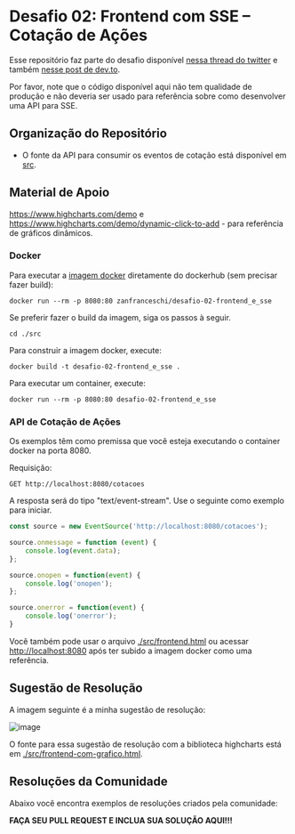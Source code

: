 # Desafio 02: Frontend com SSE – Cotação de Ações
Esse repositório faz parte do desafio disponível [nessa thread do twitter](https://twitter.com/zanfranceschi/status/1550228591652519936) e também [nesse post de dev.to](https://dev.to/zanfranceschi/desafio-frontend-conectar-a-uma-api-para-sse-9ok).

Por favor, note que o código disponível aqui não tem qualidade de produção e não deveria ser usado para referência sobre como desenvolver uma API para SSE.

## Organização do Repositório
- O fonte da API para consumir os eventos de cotação está disponível em [src](./src).


## Material de Apoio
https://www.highcharts.com/demo e https://www.highcharts.com/demo/dynamic-click-to-add - para referência de gráficos dinâmicos.


### Docker
Para executar a [imagem docker](https://hub.docker.com/repository/docker/zanfranceschi/desafio-02-frontend_e_sse) diretamente do dockerhub (sem precisar fazer build):
~~~
docker run --rm -p 8080:80 zanfranceschi/desafio-02-frontend_e_sse
~~~

Se preferir fazer o build da imagem, siga os passos à seguir.
~~~
cd ./src
~~~

Para construir a imagem docker, execute:
~~~
docker build -t desafio-02-frontend_e_sse .
~~~

Para executar um container, execute:
~~~
docker run --rm -p 8080:80 desafio-02-frontend_e_sse
~~~


### API de Cotação de Ações
Os exemplos têm como premissa que você esteja executando o container docker na porta 8080.

Requisição:
~~~
GET http://localhost:8080/cotacoes
~~~

A resposta será do tipo "text/event-stream". Use o seguinte como exemplo para iniciar.
~~~js
const source = new EventSource('http://localhost:8080/cotacoes');

source.onmessage = function (event) {
    console.log(event.data);
};

source.onopen = function(event) {
    console.log('onopen');
};

source.onerror = function(event) {
    console.log('onerror');
}
~~~

Você também pode usar o arquivo [./src/frontend.html](./src/frontend.html) ou acessar [http://localhost:8080](http://localhost:8080) após ter subido a imagem docker como uma referência.

## Sugestão de Resolução

A imagem seguinte é a minha sugestão de resolução:

![image](https://user-images.githubusercontent.com/1862567/180513785-b899b256-1691-410d-a566-219fb7504b0a.png)


O fonte para essa sugestão de resolução com a biblioteca highcharts está em [./src/frontend-com-grafico.html](./src/frontend-com-grafico.html).

## Resoluções da Comunidade

Abaixo você encontra exemplos de resoluções criados pela comunidade:

**FAÇA SEU PULL REQUEST E INCLUA SUA SOLUÇÃO AQUI!!!**
